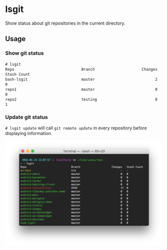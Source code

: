 # lsgit

Show status about git repositories in the current directory.

## Usage

### Show git status

```
# lsgit
Repo                              Branch                     Changes   Stash Count
bash-lsgit                        master                           2   0  
repo1                             master                           0   0  
repo2                             testing                          0   1
```

### Update git status

`# lsgit update` will call `git remote update` in every repository before displaying information.

![lsgit screenshot](https://github.com/uvwxy/bash-lsgit/raw/master/lsgit.png "lsgit Screenshot")
